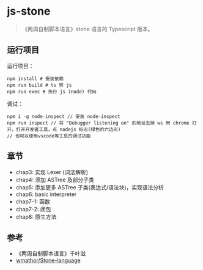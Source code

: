 # js-stone

> 《两周自制脚本语言》stone 语言的 Typescript 版本。

## 运行项目

运行项目：

```
npm install # 安装依赖
npm run build # ts 转 js
npm run exec # 执行 js (node) 代码
```

调试：

```
npm i -g node-inspect // 安装 node-inspect
npm run inspect // 将 "Debugger listening on" 的地址去掉 ws 用 chrome 打开，打开开发者工具，点 nodejs 标志(绿色的六边形)
// 也可以使用vscode等工具的调试功能
```

## 章节

- chap3: 实现 Lexer (词法解析)
- chap4: 添加 ASTree 及部分子类
- chap5: 添加更多 ASTree 子类(表达式/语法块)，实现语法分析
- chap6: basic interpreter
- chap7-1: 函数
- chap7-2: 闭包
- chap8: 原生方法

## 参考

- 《两周自制脚本语言》千叶滋
- [wmathor/Stone-language](https://github.com/wmathor/Stone-language)
